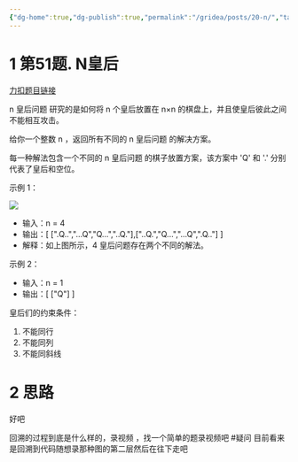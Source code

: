 ```yaml
---
{"dg-home":true,"dg-publish":true,"permalink":"/gridea/posts/20-n/","tags":"gardenEntry","dgHomeLink":true,"dgPassFrontmatter":true}
---
```



# 1 第51题. N皇后

[力扣题目链接](https://leetcode-cn.com/problems/n-queens/)

n 皇后问题 研究的是如何将 n 个皇后放置在 n×n 的棋盘上，并且使皇后彼此之间不能相互攻击。

给你一个整数 n ，返回所有不同的 n 皇后问题 的解决方案。

每一种解法包含一个不同的 n 皇后问题 的棋子放置方案，该方案中 'Q' 和 '.' 分别代表了皇后和空位。

示例 1：

![](https://code-thinking-1253855093.file.myqcloud.com/pics/20211020232201.png)

-   输入：n = 4
-   输出：[ [".Q..","...Q","Q...","..Q."],["..Q.","Q...","...Q",".Q.."] ]
-   解释：如上图所示，4 皇后问题存在两个不同的解法。

示例 2：

-   输入：n = 1
-   输出：[ ["Q"] ]

皇后们的约束条件：
1.  不能同行
2.  不能同列
3.  不能同斜线


# 2 思路

好吧

<style>
.container {font-family: sans-serif; text-align: center;}
.button-wrapper button {z-index: 1;height: 40px; width: 100px; margin: 10px;padding: 5px;}
.excalidraw .App-menu_top .buttonList { display: flex;}
.excalidraw-wrapper { height: 800px; margin: 50px; position: relative;}
:root[dir="ltr"] .excalidraw .layer-ui__wrapper .zen-mode-transition.App-menu_bottom--transition-left {transform: none;}
</style><script src="https://unpkg.com/react@17/umd/react.production.min.js"></script><script src="https://unpkg.com/react-dom@17/umd/react-dom.production.min.js"></script><script type="text/javascript" src="https://unpkg.com/@excalidraw/excalidraw/dist/excalidraw.production.min.js"></script><div id="20N皇后_2022-05-25_10.54.39.excalidraw.md1"></div><script>(function(){const InitialData={"type":"excalidraw","version":2,"source":"https://excalidraw.com","elements":[{"type":"text","version":230,"versionNonce":2017207016,"isDeleted":false,"id":"mpJn2ZKF","fillStyle":"hachure","strokeWidth":1,"strokeStyle":"solid","roughness":1,"opacity":100,"angle":0,"x":-153.78125,"y":385.53971354166674,"strokeColor":"#5c940d","backgroundColor":"transparent","width":627,"height":42,"seed":63735,"groupIds":[],"strokeSharpness":"sharp","boundElements":[],"updated":1653448696935,"link":null,"locked":false,"fontSize":14.806069428066037,"fontFamily":1,"text":"n 皇后问题 研究的是如何将 n 个皇后放置在 n×n 的棋盘上，并且使皇后彼此之间不能相互攻击\n3皇后无解","rawText":"n 皇后问题 研究的是如何将 n 个皇后放置在 n×n 的棋盘上，并且使皇后彼此之间不能相互攻击\n3皇后无解","baseline":37,"textAlign":"left","verticalAlign":"top","containerId":null,"originalText":"n 皇后问题 研究的是如何将 n 个皇后放置在 n×n 的棋盘上，并且使皇后彼此之间不能相互攻击\n3皇后无解"},{"type":"image","version":198,"versionNonce":1396301720,"isDeleted":false,"id":"yQNRJiYy6oKAliYlOg653","fillStyle":"hachure","strokeWidth":1,"strokeStyle":"solid","roughness":1,"opacity":100,"angle":0,"x":-120.65677654780586,"y":-64.23795572916657,"strokeColor":"transparent","backgroundColor":"transparent","width":526.3884943181818,"height":432.808317550505,"seed":959834008,"groupIds":[],"strokeSharpness":"round","boundElements":[],"updated":1653448696935,"link":null,"locked":false,"status":"pending","fileId":"75a4db99ba9aa89d4474fe6c131e1613e28952cb","scale":[1,1]},{"type":"text","version":433,"versionNonce":2106033640,"isDeleted":false,"id":"2zSeH7kq","fillStyle":"hachure","strokeWidth":1,"strokeStyle":"solid","roughness":1,"opacity":100,"angle":0,"x":89.40056818181796,"y":219.93927556818187,"strokeColor":"#5c940d","backgroundColor":"transparent","width":56,"height":16,"seed":249226648,"groupIds":[],"strokeSharpness":"sharp","boundElements":[],"updated":1653448696935,"link":null,"locked":false,"fontSize":11.003211454175904,"fontFamily":1,"text":"不能同斜线","rawText":"不能同斜线","baseline":12,"textAlign":"left","verticalAlign":"top","containerId":null,"originalText":"不能同斜线"},{"type":"text","version":304,"versionNonce":621423768,"isDeleted":false,"id":"NigxUcih","fillStyle":"hachure","strokeWidth":1,"strokeStyle":"solid","roughness":1,"opacity":100,"angle":0,"x":27.64559659090901,"y":220.41051136363632,"strokeColor":"#5c940d","backgroundColor":"transparent","width":44,"height":16,"seed":1643019496,"groupIds":[],"strokeSharpness":"sharp","boundElements":[],"updated":1653448696935,"link":null,"locked":false,"fontSize":10.716630863522154,"fontFamily":1,"text":"不能同列","rawText":"不能同列","baseline":12,"textAlign":"left","verticalAlign":"top","containerId":null,"originalText":"不能同列"},{"type":"image","version":580,"versionNonce":688888728,"isDeleted":false,"id":"An4nD0itU0w3m-CC7RmGX","fillStyle":"hachure","strokeWidth":1,"strokeStyle":"solid","roughness":1,"opacity":100,"angle":0,"x":-471.6441532877184,"y":485.46857032940983,"strokeColor":"transparent","backgroundColor":"transparent","width":729.3135707868483,"height":168.14017568946525,"seed":918042600,"groupIds":["vFyiywsz_RCtHtQpX1Z7O","5XrD2QlcNJ3PJ0ETQ1Afe"],"strokeSharpness":"round","boundElements":[],"updated":1653449901686,"link":null,"locked":false,"status":"pending","fileId":"23cbc380621063a7687e3ddac3ed116bbdd4e1a3","scale":[1,1]},{"type":"text","version":313,"versionNonce":1710983656,"isDeleted":false,"id":"Ki0h6og7","fillStyle":"hachure","strokeWidth":1,"strokeStyle":"solid","roughness":1,"opacity":100,"angle":0,"x":-292.94541674974005,"y":516.9622371748773,"strokeColor":"#a61e4d","backgroundColor":"transparent","width":12,"height":20,"seed":523004824,"groupIds":["vFyiywsz_RCtHtQpX1Z7O","5XrD2QlcNJ3PJ0ETQ1Afe"],"strokeSharpness":"sharp","boundElements":[],"updated":1653449901686,"link":null,"locked":false,"fontSize":15.51731001674146,"fontFamily":1,"text":"3","rawText":"3","baseline":14,"textAlign":"left","verticalAlign":"top","containerId":null,"originalText":"3"},{"type":"text","version":297,"versionNonce":818440344,"isDeleted":false,"id":"7N7J026G","fillStyle":"hachure","strokeWidth":1,"strokeStyle":"solid","roughness":1,"opacity":100,"angle":0,"x":-330.3418032655839,"y":517.6345069980454,"strokeColor":"#5c940d","backgroundColor":"transparent","width":9,"height":20,"seed":58612200,"groupIds":["vFyiywsz_RCtHtQpX1Z7O","5XrD2QlcNJ3PJ0ETQ1Afe"],"strokeSharpness":"sharp","boundElements":[],"updated":1653449901686,"link":null,"locked":false,"fontSize":15.517310016741458,"fontFamily":1,"text":"","rawText":"","baseline":14,"textAlign":"left","verticalAlign":"top","containerId":null,"originalText":""},{"type":"text","version":361,"versionNonce":1824656616,"isDeleted":false,"id":"3VOBIZio","fillStyle":"hachure","strokeWidth":1,"strokeStyle":"solid","roughness":1,"opacity":100,"angle":0,"x":-333.8023397323855,"y":514.8985892340847,"strokeColor":"#2b8a3e","backgroundColor":"transparent","width":12,"height":20,"seed":894055832,"groupIds":["vFyiywsz_RCtHtQpX1Z7O","5XrD2QlcNJ3PJ0ETQ1Afe"],"strokeSharpness":"sharp","boundElements":[],"updated":1653449901686,"link":null,"locked":false,"fontSize":15.51731001674146,"fontFamily":1,"text":"2","rawText":"2","baseline":14,"textAlign":"left","verticalAlign":"top","containerId":null,"originalText":"2"},{"type":"text","version":364,"versionNonce":1105171864,"isDeleted":false,"id":"VYyo8Rf6","fillStyle":"hachure","strokeWidth":1,"strokeStyle":"solid","roughness":1,"opacity":100,"angle":0,"x":-178.89924957591575,"y":516.9594819706841,"strokeColor":"#a61e4d","backgroundColor":"transparent","width":12,"height":20,"seed":1215948264,"groupIds":["vFyiywsz_RCtHtQpX1Z7O","5XrD2QlcNJ3PJ0ETQ1Afe"],"strokeSharpness":"sharp","boundElements":[],"updated":1653449901686,"link":null,"locked":false,"fontSize":15.51731001674146,"fontFamily":1,"text":"3","rawText":"3","baseline":14,"textAlign":"left","verticalAlign":"top","containerId":null,"originalText":"3"},{"type":"text","version":406,"versionNonce":2109747176,"isDeleted":false,"id":"CEDGUpIj","fillStyle":"hachure","strokeWidth":1,"strokeStyle":"solid","roughness":1,"opacity":100,"angle":0,"x":-224.52543101718663,"y":513.8157939861129,"strokeColor":"#2b8a3e","backgroundColor":"transparent","width":12,"height":20,"seed":1168841192,"groupIds":["vFyiywsz_RCtHtQpX1Z7O","5XrD2QlcNJ3PJ0ETQ1Afe"],"strokeSharpness":"sharp","boundElements":[],"updated":1653449901686,"link":null,"locked":false,"fontSize":15.51731001674146,"fontFamily":1,"text":"2","rawText":"2","baseline":14,"textAlign":"left","verticalAlign":"top","containerId":null,"originalText":"2"},{"type":"image","version":632,"versionNonce":1636377240,"isDeleted":false,"id":"eIQ0finV1-ed27QVHAsbn","fillStyle":"hachure","strokeWidth":1,"strokeStyle":"solid","roughness":1,"opacity":100,"angle":0,"x":-473.18421666617337,"y":628.789225131197,"strokeColor":"transparent","backgroundColor":"transparent","width":732.313988153367,"height":148.49700315332163,"seed":1082210200,"groupIds":["vFyiywsz_RCtHtQpX1Z7O","5XrD2QlcNJ3PJ0ETQ1Afe"],"strokeSharpness":"round","boundElements":[],"updated":1653449901686,"link":null,"locked":false,"status":"pending","fileId":"0208322b61112d2de31b2ec65df386a58024c3c3","scale":[1,1]},{"type":"text","version":383,"versionNonce":822211304,"isDeleted":false,"id":"TPBbxZQf","fillStyle":"hachure","strokeWidth":1,"strokeStyle":"solid","roughness":1,"opacity":100,"angle":0,"x":-306.10381277630626,"y":657.9490205512699,"strokeColor":"#a61e4d","backgroundColor":"transparent","width":12,"height":20,"seed":783691928,"groupIds":["vFyiywsz_RCtHtQpX1Z7O","5XrD2QlcNJ3PJ0ETQ1Afe"],"strokeSharpness":"sharp","boundElements":[],"updated":1653449901686,"link":null,"locked":false,"fontSize":15.51731001674146,"fontFamily":1,"text":"3","rawText":"3","baseline":14,"textAlign":"left","verticalAlign":"top","containerId":null,"originalText":"3"},{"type":"text","version":424,"versionNonce":1316556696,"isDeleted":false,"id":"rWq7M6mi","fillStyle":"hachure","strokeWidth":1,"strokeStyle":"solid","roughness":1,"opacity":100,"angle":0,"x":-194.55546780406996,"y":659.7369184723815,"strokeColor":"#a61e4d","backgroundColor":"transparent","width":12,"height":20,"seed":1475682200,"groupIds":["vFyiywsz_RCtHtQpX1Z7O","5XrD2QlcNJ3PJ0ETQ1Afe"],"strokeSharpness":"sharp","boundElements":[],"updated":1653449901686,"link":null,"locked":false,"fontSize":15.51731001674146,"fontFamily":1,"text":"3","rawText":"3","baseline":14,"textAlign":"left","verticalAlign":"top","containerId":null,"originalText":"3"},{"type":"text","version":457,"versionNonce":1024677352,"isDeleted":false,"id":"hBFei9sL","fillStyle":"hachure","strokeWidth":1,"strokeStyle":"solid","roughness":1,"opacity":100,"angle":0,"x":-237.8822017456714,"y":658.4337068889441,"strokeColor":"#d9480f","backgroundColor":"transparent","width":11,"height":20,"seed":2013567464,"groupIds":["vFyiywsz_RCtHtQpX1Z7O","5XrD2QlcNJ3PJ0ETQ1Afe"],"strokeSharpness":"sharp","boundElements":[],"updated":1653449901686,"link":null,"locked":false,"fontSize":15.517310016741462,"fontFamily":1,"text":"4","rawText":"4","baseline":14,"textAlign":"left","verticalAlign":"top","containerId":null,"originalText":"4"},{"type":"text","version":413,"versionNonce":1357077656,"isDeleted":false,"id":"teP1XfLG","fillStyle":"hachure","strokeWidth":1,"strokeStyle":"solid","roughness":1,"opacity":100,"angle":0,"x":-353.6836635909858,"y":658.9542108811303,"strokeColor":"#d9480f","backgroundColor":"transparent","width":12,"height":20,"seed":836237464,"groupIds":["vFyiywsz_RCtHtQpX1Z7O","5XrD2QlcNJ3PJ0ETQ1Afe"],"strokeSharpness":"sharp","boundElements":[],"updated":1653449901686,"link":null,"locked":false,"fontSize":15.51731001674146,"fontFamily":1,"text":"2","rawText":"2","baseline":14,"textAlign":"left","verticalAlign":"top","containerId":null,"originalText":"2"},{"type":"rectangle","version":414,"versionNonce":654334184,"isDeleted":false,"id":"QYPBl6Sc0xr1jXjpwJXdu","fillStyle":"hachure","strokeWidth":1,"strokeStyle":"solid","roughness":1,"opacity":100,"angle":0,"x":-374.70786700523183,"y":852.0118705068799,"strokeColor":"#5c940d","backgroundColor":"transparent","width":305.6331749077161,"height":178.23864472501256,"seed":1766437864,"groupIds":["-NPiIEh608_TOq9lqvzBY","5XrD2QlcNJ3PJ0ETQ1Afe"],"strokeSharpness":"sharp","boundElements":[],"updated":1653449901686,"link":null,"locked":false},{"type":"line","version":283,"versionNonce":175901080,"isDeleted":false,"id":"CjMgc02iP_DHWk_NMurOP","fillStyle":"hachure","strokeWidth":1,"strokeStyle":"solid","roughness":1,"opacity":100,"angle":0,"x":-370.41913127823454,"y":905.2830756110102,"strokeColor":"#5c940d","backgroundColor":"transparent","width":298.2036264368008,"height":1.3205979775835703,"seed":1393156584,"groupIds":["-NPiIEh608_TOq9lqvzBY","5XrD2QlcNJ3PJ0ETQ1Afe"],"strokeSharpness":"round","boundElements":[],"updated":1653449901686,"link":null,"locked":false,"startBinding":null,"endBinding":null,"lastCommittedPoint":null,"startArrowhead":null,"endArrowhead":null,"points":[[0,0],[298.2036264368008,1.3205979775835703]]},{"type":"line","version":365,"versionNonce":1918172136,"isDeleted":false,"id":"6ef1zj_Gr18pC7-mvv4Th","fillStyle":"hachure","strokeWidth":1,"strokeStyle":"solid","roughness":1,"opacity":100,"angle":0,"x":-300.15034994870456,"y":857.5978903598628,"strokeColor":"#5c940d","backgroundColor":"transparent","width":0.7816789831112428,"height":168.10721544491452,"seed":1404051688,"groupIds":["-NPiIEh608_TOq9lqvzBY","5XrD2QlcNJ3PJ0ETQ1Afe"],"strokeSharpness":"round","boundElements":[],"updated":1653449901686,"link":null,"locked":false,"startBinding":null,"endBinding":null,"lastCommittedPoint":null,"startArrowhead":null,"endArrowhead":null,"points":[[0,0],[0.7816789831112428,168.10721544491452]]},{"type":"text","version":312,"versionNonce":1182209688,"isDeleted":false,"id":"iDXOPlSi","fillStyle":"hachure","strokeWidth":1,"strokeStyle":"solid","roughness":1,"opacity":100,"angle":0,"x":-459.5724145833623,"y":871.4562800976723,"strokeColor":"#5c940d","backgroundColor":"transparent","width":71,"height":25,"seed":224921320,"groupIds":["-NPiIEh608_TOq9lqvzBY","5XrD2QlcNJ3PJ0ETQ1Afe"],"strokeSharpness":"sharp","boundElements":[],"updated":1653449901686,"link":null,"locked":false,"fontSize":20.01076541595276,"fontFamily":1,"text":"row = 1","rawText":"row = 1","baseline":18,"textAlign":"left","verticalAlign":"top","containerId":null,"originalText":"row = 1"},{"type":"text","version":430,"versionNonce":1360871144,"isDeleted":false,"id":"rIOjefhT","fillStyle":"hachure","strokeWidth":1,"strokeStyle":"solid","roughness":1,"opacity":100,"angle":0,"x":-370.8066204806016,"y":1040.0448468983736,"strokeColor":"#5c940d","backgroundColor":"transparent","width":53,"height":21,"seed":1753355928,"groupIds":["-NPiIEh608_TOq9lqvzBY","5XrD2QlcNJ3PJ0ETQ1Afe"],"strokeSharpness":"sharp","boundElements":[],"updated":1653449901686,"link":null,"locked":false,"fontSize":16.099133059184886,"fontFamily":1,"text":"col = 1","rawText":"col = 1","baseline":15,"textAlign":"left","verticalAlign":"top","containerId":null,"originalText":"col = 1"},{"type":"text","version":451,"versionNonce":1233683352,"isDeleted":false,"id":"XU8DEhR4","fillStyle":"hachure","strokeWidth":1,"strokeStyle":"solid","roughness":1,"opacity":100,"angle":0,"x":-293.5740196555724,"y":1042.162463409009,"strokeColor":"#5c940d","backgroundColor":"transparent","width":60,"height":21,"seed":306767080,"groupIds":["-NPiIEh608_TOq9lqvzBY","5XrD2QlcNJ3PJ0ETQ1Afe"],"strokeSharpness":"sharp","boundElements":[],"updated":1653449901686,"link":null,"locked":false,"fontSize":16.1120156276404,"fontFamily":1,"text":"col = 2","rawText":"col = 2","baseline":15,"textAlign":"left","verticalAlign":"top","containerId":null,"originalText":"col = 2"},{"type":"text","version":341,"versionNonce":1407525352,"isDeleted":false,"id":"d9WGRUQ3","fillStyle":"hachure","strokeWidth":1,"strokeStyle":"solid","roughness":1,"opacity":100,"angle":0,"x":-470.87465975171233,"y":922.662805519318,"strokeColor":"#5c940d","backgroundColor":"transparent","width":80,"height":25,"seed":1997460632,"groupIds":["-NPiIEh608_TOq9lqvzBY","5XrD2QlcNJ3PJ0ETQ1Afe"],"strokeSharpness":"sharp","boundElements":[],"updated":1653449901686,"link":null,"locked":false,"fontSize":20.010765415952765,"fontFamily":1,"text":"row = 2","rawText":"row = 2","baseline":18,"textAlign":"left","verticalAlign":"top","containerId":null,"originalText":"row = 2"},{"type":"line","version":447,"versionNonce":568610968,"isDeleted":false,"id":"BJTSg3WUIa9BhkG02p3Yz","fillStyle":"hachure","strokeWidth":1,"strokeStyle":"solid","roughness":1,"opacity":100,"angle":0,"x":-211.00385017299402,"y":860.0561056948302,"strokeColor":"#5c940d","backgroundColor":"transparent","width":3.173764585718409,"height":165.90407816501514,"seed":1675787752,"groupIds":["-NPiIEh608_TOq9lqvzBY","5XrD2QlcNJ3PJ0ETQ1Afe"],"strokeSharpness":"round","boundElements":[],"updated":1653449901686,"link":null,"locked":false,"startBinding":null,"endBinding":null,"lastCommittedPoint":null,"startArrowhead":null,"endArrowhead":null,"points":[[0,0],[-3.173764585718409,165.90407816501514]]},{"type":"line","version":430,"versionNonce":431531240,"isDeleted":false,"id":"k_qE190jLqElAK2ItToFj","fillStyle":"hachure","strokeWidth":1,"strokeStyle":"solid","roughness":1,"opacity":100,"angle":0,"x":-136.02851293499907,"y":860.602994436457,"strokeColor":"#5c940d","backgroundColor":"transparent","width":1.2401343090686827,"height":166.2666887023622,"seed":1369363352,"groupIds":["-NPiIEh608_TOq9lqvzBY","5XrD2QlcNJ3PJ0ETQ1Afe"],"strokeSharpness":"round","boundElements":[],"updated":1653449901686,"link":null,"locked":false,"startBinding":null,"endBinding":null,"lastCommittedPoint":null,"startArrowhead":null,"endArrowhead":null,"points":[[0,0],[1.2401343090686827,166.2666887023622]]},{"type":"line","version":338,"versionNonce":2000584088,"isDeleted":false,"id":"fHkVUpEL_hUczZKnAfdkn","fillStyle":"hachure","strokeWidth":1,"strokeStyle":"solid","roughness":1,"opacity":100,"angle":0,"x":-370.87335126364167,"y":951.1815066920756,"strokeColor":"#5c940d","backgroundColor":"transparent","width":298.2036264368008,"height":1.3205979775835703,"seed":367092888,"groupIds":["-NPiIEh608_TOq9lqvzBY","5XrD2QlcNJ3PJ0ETQ1Afe"],"strokeSharpness":"round","boundElements":[],"updated":1653449901686,"link":null,"locked":false,"startBinding":null,"endBinding":null,"lastCommittedPoint":null,"startArrowhead":null,"endArrowhead":null,"points":[[0,0],[298.2036264368008,1.3205979775835703]]},{"type":"line","version":377,"versionNonce":2344936,"isDeleted":false,"id":"rk-GExv4eL5rt1O0gF2oA","fillStyle":"hachure","strokeWidth":1,"strokeStyle":"solid","roughness":1,"opacity":100,"angle":0,"x":-371.54200969956867,"y":992.2511344074,"strokeColor":"#5c940d","backgroundColor":"transparent","width":298.2036264368008,"height":1.3205979775835703,"seed":1484623080,"groupIds":["-NPiIEh608_TOq9lqvzBY","5XrD2QlcNJ3PJ0ETQ1Afe"],"strokeSharpness":"round","boundElements":[],"updated":1653449901686,"link":null,"locked":false,"startBinding":null,"endBinding":null,"lastCommittedPoint":null,"startArrowhead":null,"endArrowhead":null,"points":[[0,0],[298.2036264368008,1.3205979775835703]]},{"type":"text","version":122,"versionNonce":1523255960,"isDeleted":false,"id":"L66Fs0Gm","fillStyle":"hachure","strokeWidth":1,"strokeStyle":"solid","roughness":1,"opacity":100,"angle":0,"x":-183.08193020640135,"y":962.0619608051727,"strokeColor":"#a61e4d","backgroundColor":"transparent","width":34,"height":25,"seed":970925288,"groupIds":["-NPiIEh608_TOq9lqvzBY","5XrD2QlcNJ3PJ0ETQ1Afe"],"strokeSharpness":"sharp","boundElements":[],"updated":1653449901686,"link":null,"locked":false,"fontSize":20.010765415952775,"fontFamily":1,"text":"3,3","rawText":"3,3","baseline":18,"textAlign":"left","verticalAlign":"top","containerId":null,"originalText":"3,3"},{"type":"text","version":112,"versionNonce":1395821288,"isDeleted":false,"id":"McaOt079","fillStyle":"hachure","strokeWidth":1,"strokeStyle":"solid","roughness":1,"opacity":100,"angle":0,"x":-260.962370086978,"y":917.0377386192788,"strokeColor":"#2b8a3e","backgroundColor":"transparent","width":35,"height":25,"seed":703399400,"groupIds":["-NPiIEh608_TOq9lqvzBY","5XrD2QlcNJ3PJ0ETQ1Afe"],"strokeSharpness":"sharp","boundElements":[],"updated":1653449901686,"link":null,"locked":false,"fontSize":20.010765415952765,"fontFamily":1,"text":"2,2","rawText":"2,2","baseline":18,"textAlign":"left","verticalAlign":"top","containerId":null,"originalText":"2,2"},{"type":"text","version":112,"versionNonce":389937048,"isDeleted":false,"id":"2j1mpUxN","fillStyle":"hachure","strokeWidth":1,"strokeStyle":"solid","roughness":1,"opacity":100,"angle":0,"x":-105.87893811334396,"y":917.0377386192797,"strokeColor":"#d9480f","backgroundColor":"transparent","width":33,"height":25,"seed":1777692824,"groupIds":["-NPiIEh608_TOq9lqvzBY","5XrD2QlcNJ3PJ0ETQ1Afe"],"strokeSharpness":"sharp","boundElements":[],"updated":1653449901686,"link":null,"locked":false,"fontSize":20.010765415952765,"fontFamily":1,"text":"2,4","rawText":"2,4","baseline":18,"textAlign":"left","verticalAlign":"top","containerId":null,"originalText":"2,4"},{"type":"line","version":283,"versionNonce":2104552936,"isDeleted":false,"id":"fMugQeb5uqCAPP9p9kLLW","fillStyle":"hachure","strokeWidth":1,"strokeStyle":"solid","roughness":1,"opacity":100,"angle":0,"x":-379.36342828230795,"y":848.1216656069604,"strokeColor":"#2b8a3e","backgroundColor":"transparent","width":433.1008386583903,"height":258.0880652817267,"seed":891991784,"groupIds":["-NPiIEh608_TOq9lqvzBY","5XrD2QlcNJ3PJ0ETQ1Afe"],"strokeSharpness":"round","boundElements":[],"updated":1653449901686,"link":null,"locked":false,"startBinding":null,"endBinding":null,"lastCommittedPoint":null,"startArrowhead":null,"endArrowhead":null,"points":[[0,0],[433.1008386583903,258.0880652817267]]},{"type":"line","version":274,"versionNonce":13321368,"isDeleted":false,"id":"0qOLDK41E90T2ZzZnZI6P","fillStyle":"hachure","strokeWidth":1,"strokeStyle":"solid","roughness":1,"opacity":100,"angle":0,"x":-43.28524962295592,"y":894.2202921200927,"strokeColor":"#d9480f","backgroundColor":"transparent","width":273.17475496911436,"height":150.3793974950568,"seed":864250520,"groupIds":["-NPiIEh608_TOq9lqvzBY","5XrD2QlcNJ3PJ0ETQ1Afe"],"strokeSharpness":"round","boundElements":[],"updated":1653449901686,"link":null,"locked":false,"startBinding":null,"endBinding":null,"lastCommittedPoint":null,"startArrowhead":null,"endArrowhead":null,"points":[[0,0],[-273.17475496911436,150.3793974950568]]},{"type":"text","version":120,"versionNonce":938143976,"isDeleted":false,"id":"12x4zPfk","fillStyle":"hachure","strokeWidth":1,"strokeStyle":"solid","roughness":1,"opacity":100,"angle":0,"x":-60.522505954724465,"y":871.2448737513923,"strokeColor":"#d9480f","backgroundColor":"transparent","width":41,"height":25,"seed":923297512,"groupIds":["-NPiIEh608_TOq9lqvzBY","5XrD2QlcNJ3PJ0ETQ1Afe"],"strokeSharpness":"sharp","boundElements":[],"updated":1653449901686,"link":null,"locked":false,"fontSize":20.01076541595276,"fontFamily":1,"text":"135°","rawText":"135°","baseline":18,"textAlign":"left","verticalAlign":"top","containerId":null,"originalText":"135°"},{"type":"text","version":81,"versionNonce":1160180120,"isDeleted":false,"id":"6mVNR7bw","fillStyle":"hachure","strokeWidth":1,"strokeStyle":"solid","roughness":1,"opacity":100,"angle":0,"x":-390.79275455447316,"y":825.4736197775758,"strokeColor":"#2b8a3e","backgroundColor":"transparent","width":35,"height":25,"seed":933464040,"groupIds":["-NPiIEh608_TOq9lqvzBY","5XrD2QlcNJ3PJ0ETQ1Afe"],"strokeSharpness":"sharp","boundElements":[],"updated":1653449901686,"link":null,"locked":false,"fontSize":20,"fontFamily":1,"text":"45°","rawText":"45°","baseline":18,"textAlign":"left","verticalAlign":"top","containerId":null,"originalText":"45°"},{"type":"text","version":285,"versionNonce":975999976,"isDeleted":false,"id":"lUv5OfF2","fillStyle":"hachure","strokeWidth":1,"strokeStyle":"solid","roughness":1,"opacity":100,"angle":0,"x":-41.13129622113968,"y":939.8095572775761,"strokeColor":"#000000","backgroundColor":"transparent","width":400,"height":57,"seed":650358424,"groupIds":["-NPiIEh608_TOq9lqvzBY","5XrD2QlcNJ3PJ0ETQ1Afe"],"strokeSharpness":"sharp","boundElements":[],"updated":1653449901686,"link":null,"locked":false,"fontSize":20,"fontFamily":1,"text":"只检查上一层的就行，因为开始填充每一层，\n只用考虑上一层，下一层也是这样","rawText":"只检查上一层的就行，因为开始填充每一层，\n只用考虑上一层，下一层也是这样","baseline":50,"textAlign":"left","verticalAlign":"top","containerId":null,"originalText":"只检查上一层的就行，因为开始填充每一层，\n只用考虑上一层，下一层也是这样"},{"type":"text","version":54,"versionNonce":998571672,"isDeleted":false,"id":"fGkdhCOi","fillStyle":"hachure","strokeWidth":1,"strokeStyle":"solid","roughness":1,"opacity":100,"angle":0,"x":-401.5045601100287,"y":1084.627265610909,"strokeColor":"#2b8a3e","backgroundColor":"transparent","width":11,"height":25,"seed":607386520,"groupIds":["5XrD2QlcNJ3PJ0ETQ1Afe"],"strokeSharpness":"sharp","boundElements":[],"updated":1653449901686,"link":null,"locked":false,"fontSize":20,"fontFamily":1,"text":"","rawText":"","baseline":18,"textAlign":"left","verticalAlign":"top","containerId":null,"originalText":""},{"type":"text","version":69,"versionNonce":1782699752,"isDeleted":false,"id":"5uRildXK","fillStyle":"hachure","strokeWidth":1,"strokeStyle":"solid","roughness":1,"opacity":100,"angle":0,"x":-344.8856364989176,"y":868.2817794997981,"strokeColor":"#000000","backgroundColor":"transparent","width":17,"height":25,"seed":1142490520,"groupIds":["5XrD2QlcNJ3PJ0ETQ1Afe"],"strokeSharpness":"sharp","boundElements":[{"id":"mSr7A8FNSnYc8rgEYszwM","type":"arrow"}],"updated":1653449901686,"link":null,"locked":false,"fontSize":20,"fontFamily":1,"text":"1,1","rawText":"1,1","baseline":18,"textAlign":"left","verticalAlign":"top","containerId":null,"originalText":"1,1"},{"type":"arrow","version":467,"versionNonce":862937064,"isDeleted":false,"id":"mSr7A8FNSnYc8rgEYszwM","fillStyle":"hachure","strokeWidth":1,"strokeStyle":"solid","roughness":1,"opacity":100,"angle":0,"x":28.11797077915128,"y":559.1343504347798,"strokeColor":"#000000","backgroundColor":"transparent","width":354.48364200029107,"height":313.28197767612926,"seed":667595928,"groupIds":["5XrD2QlcNJ3PJ0ETQ1Afe"],"strokeSharpness":"round","boundElements":[],"updated":1653449901814,"link":null,"locked":false,"startBinding":null,"endBinding":{"elementId":"5uRildXK","focus":0.024479880854919554,"gap":1.5199652777778283},"lastCommittedPoint":null,"startArrowhead":null,"endArrowhead":"arrow","points":[[0,0],[-354.48364200029107,313.28197767612926]]},{"type":"text","version":242,"versionNonce":1251489944,"isDeleted":false,"id":"FSHR6zDI","fillStyle":"hachure","strokeWidth":1,"strokeStyle":"solid","roughness":1,"opacity":100,"angle":0,"x":-233.414282332251,"y":785.9206683886869,"strokeColor":"#000000","backgroundColor":"transparent","width":223,"height":24,"seed":568274328,"groupIds":["5XrD2QlcNJ3PJ0ETQ1Afe"],"strokeSharpness":"sharp","boundElements":[],"updated":1653449901686,"link":null,"locked":false,"fontSize":16.494295634920643,"fontFamily":1,"text":"这个地方也不行，也就是i--,j--","rawText":"这个地方也不行，也就是i--,j--","baseline":18,"textAlign":"left","verticalAlign":"top","containerId":null,"originalText":"这个地方也不行，也就是i--,j--"},{"type":"freedraw","version":188,"versionNonce":1956068584,"isDeleted":false,"id":"jbWbxD2yiYvM0ONOuxZ-U","fillStyle":"hachure","strokeWidth":1,"strokeStyle":"solid","roughness":1,"opacity":100,"angle":0,"x":23.456377389971294,"y":553.9180642220201,"strokeColor":"#000000","backgroundColor":"transparent","width":89.44878472222217,"height":35.993923611111086,"seed":981527704,"groupIds":["5XrD2QlcNJ3PJ0ETQ1Afe"],"strokeSharpness":"round","boundElements":[],"updated":1653449901686,"link":null,"locked":false,"points":[[0,0],[0.5078125,0],[7.491319444444457,0],[24.48784722222217,0],[38.984375,0],[53.480902777777715,0],[60.46440972222217,0],[63.71961805555554,0],[65.24305555555554,0],[66.76649305555554,0],[68.28993055555554,0],[69.30555555555554,0],[70.32118055555554,0],[71.84461805555554,0],[72.86024305555554,0],[75.09982638888891,-0.7508680555555429],[75.60763888888891,-0.7508680555555429],[76.11545138888891,-0.7508680555555429],[77.13107638888891,-0.7508680555555429],[77.63888888888891,-0.7508680555555429],[78.65451388888891,-1.7751736111110858],[80.17795138888891,-1.7751736111110858],[80.68576388888891,-2.795138888888914],[81.19357638888891,-3.3072916666666288],[82.20920138888891,-3.3072916666666288],[83.22482638888891,-3.819444444444457],[83.73263888888891,-4.331597222222172],[85.97222222222217,-5.828993055555543],[86.48003472222217,-6.341145833333371],[86.98784722222217,-6.853298611111086],[87.49565972222217,-7.365451388888914],[87.49565972222217,-7.877604166666629],[87.49565972222217,-8.389756944444457],[89.01909722222217,-9.921875],[89.01909722222217,-10.946180555555543],[89.01909722222217,-11.970486111111086],[89.01909722222217,-13.502604166666629],[89.01909722222217,-14.526909722222172],[89.01909722222217,-16.05902777777777],[89.01909722222217,-17.083333333333314],[89.01909722222217,-19.83940972222217],[89.01909722222217,-21.37152777777777],[89.01909722222217,-22.395833333333314],[88.50694444444446,-23.420138888888914],[88.50694444444446,-24.444444444444457],[88.50694444444446,-26.48871527777777],[88.50694444444446,-27.000868055555543],[87.48697916666663,-27.513020833333314],[86.97482638888891,-28.025173611111086],[86.46267361111109,-28.537326388888914],[85.44270833333337,-28.537326388888914],[84.42274305555554,-29.55729166666663],[83.91059027777783,-30.069444444444457],[81.87065972222217,-30.069444444444457],[80.33854166666663,-30.069444444444457],[78.80642361111109,-31.09375],[77.78645833333337,-31.09375],[75.74652777777783,-31.09375],[72.48263888888891,-31.09375],[68.19878472222217,-31.09375],[65.44270833333337,-31.09375],[63.40277777777783,-31.09375],[60.138888888888914,-31.09375],[56.875,-31.09375],[55.34288194444446,-31.09375],[52.07899305555554,-31.09375],[50.0390625,-31.09375],[48.50694444444446,-31.09375],[46.974826388888914,-31.09375],[44.93489583333337,-31.09375],[42.890625,-31.09375],[41.35850694444446,-31.09375],[39.318576388888914,-31.09375],[37.78645833333337,-31.09375],[36.762152777777715,-31.09375],[35.23003472222217,-31.09375],[32.47395833333337,-31.09375],[30.941840277777715,-31.09375],[29.40972222222217,-31.09375],[28.38541666666663,-31.09375],[26.853298611111086,-31.09375],[25.321180555555543,-31.09375],[23.27690972222217,-31.09375],[21.74479166666663,-31.09375],[19.704861111111086,-31.09375],[18.172743055555543,-31.09375],[16.640625,-31.09375],[15.616319444444457,-31.09375],[14.084201388888914,-31.09375],[12.552083333333371,-31.09375],[11.532118055555543,-31.09375],[11.019965277777715,-31.09375],[9.995659722222172,-31.09375],[8.971354166666629,-30.5859375],[7.947048611111086,-30.5859375],[5.394965277777715,-30.078125],[4.8828125,-29.5703125],[2.638888888888914,-28.077256944444457],[2.126736111111086,-27.569444444444457],[1.6145833333333712,-27.061631944444457],[1.102430555555543,-26.046006944444457],[1.102430555555543,-25.030381944444457],[0.08246527777771462,-22.999131944444457],[-0.4296875,-21.983506944444457],[-0.4296875,-20.460069444444457],[-0.4296875,-19.444444444444457],[-0.4296875,-18.428819444444457],[-0.4296875,-16.905381944444457],[-0.4296875,-15.889756944444457],[-0.4296875,-15.381944444444457],[-0.4296875,-14.874131944444457],[-0.4296875,-14.366319444444457],[-0.4296875,-13.350694444444457],[0.078125,-12.335069444444457],[0.078125,-10.811631944444457],[1.09375,-9.796006944444457],[1.6015625,-9.288194444444457],[2.6171875,-7.764756944444457],[2.6171875,-7.256944444444457],[3.6328125,-6.241319444444457],[4.140625,-5.225694444444457],[4.140625,-4.210069444444457],[4.6484375,-3.702256944444457],[5.15625,-2.686631944444457],[6.171875,-2.178819444444457],[6.6796875,-1.671006944444457],[7.1875,-1.163194444444457],[9.427083333333371,0.32986111111108585],[9.934895833333371,0.8376736111110858],[10.442708333333371,0.8376736111110858],[12.473958333333371,1.3454861111110858],[13.489583333333371,2.868923611111086],[15.520833333333371,3.884548611111086],[16.02864583333337,4.900173611111086],[16.02864583333337,4.900173611111086]],"lastCommittedPoint":null,"simulatePressure":true,"pressures":[]},{"type":"freedraw","version":55,"versionNonce":825583000,"isDeleted":false,"id":"uqknqJyxwPVK3numRMudl","fillStyle":"hachure","strokeWidth":0.5,"strokeStyle":"solid","roughness":1,"opacity":100,"angle":0,"x":-287.1903239989176,"y":822.221015610909,"strokeColor":"#000000","backgroundColor":"transparent","width":0.0001,"height":0.0001,"seed":771301528,"groupIds":["5XrD2QlcNJ3PJ0ETQ1Afe"],"strokeSharpness":"round","boundElements":[],"updated":1653449901686,"link":null,"locked":false,"points":[[0,0],[0.0001,0.0001]],"lastCommittedPoint":null,"simulatePressure":true,"pressures":[]}],"appState":{"theme":"dark","viewBackgroundColor":"#ffffff","currentItemStrokeColor":"#000000","currentItemBackgroundColor":"transparent","currentItemFillStyle":"hachure","currentItemStrokeWidth":0.5,"currentItemStrokeStyle":"solid","currentItemRoughness":1,"currentItemOpacity":100,"currentItemFontFamily":1,"currentItemFontSize":20,"currentItemTextAlign":"left","currentItemStrokeSharpness":"sharp","currentItemStartArrowhead":null,"currentItemEndArrowhead":"arrow","currentItemLinearStrokeSharpness":"round","gridSize":null,"colorPalette":{}},"files":{}};InitialData.scrollToContent=true;App=()=>{const e=React.useRef(null),t=React.useRef(null),[n,i]=React.useState({width:void 0,height:void 0});return React.useEffect(()=>{i({width:t.current.getBoundingClientRect().width,height:t.current.getBoundingClientRect().height});const e=()=>{i({width:t.current.getBoundingClientRect().width,height:t.current.getBoundingClientRect().height})};return window.addEventListener("resize",e),()=>window.removeEventListener("resize",e)},[t]),React.createElement(React.Fragment,null,React.createElement("div",{className:"excalidraw-wrapper",ref:t},React.createElement(Excalidraw.default,{ref:e,width:n.width,height:n.height,initialData:InitialData,viewModeEnabled:!0,zenModeEnabled:!0,gridModeEnabled:!1})))},excalidrawWrapper=document.getElementById("20N皇后_2022-05-25_10.54.39.excalidraw.md1");ReactDOM.render(React.createElement(App),excalidrawWrapper);})();</script>

回溯的过程到底是什么样的，录视频 ，找一个简单的题录视频吧 #疑问 
	目前看来是回溯到代码随想录那种图的第二层然后在往下走吧
	
